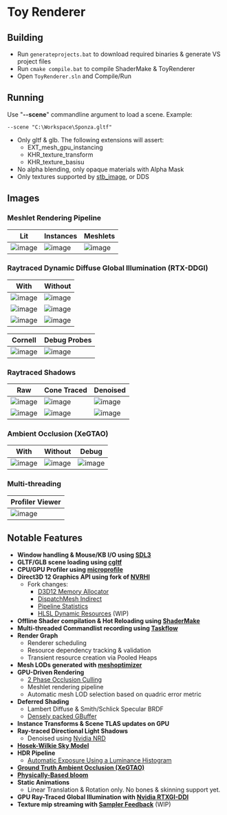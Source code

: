 # Toy Renderer

## Building

- Run `generateprojects.bat` to download required binaries & generate VS project files
- Run `cmake compile.bat` to compile ShaderMake & ToyRenderer
- Open `ToyRenderer.sln` and Compile/Run

## Running

Use "**--scene**" commandline argument to load a scene. Example:

    --scene "C:\Workspace\Sponza.gltf"

- Only gltf & glb. The following extensions will assert:
    - EXT_mesh_gpu_instancing
    - KHR_texture_transform
    - KHR_texture_basisu
- No alpha blending, only opaque materials with Alpha Mask
- Only textures supported by [stb_image](https://github.com/nothings/stb/blob/master/stb_image.h), or DDS

## Images
### Meshlet Rendering Pipeline
|Lit|Instances|Meshlets|
|---|---|---|
|![image](https://github.com/user-attachments/assets/9120e30d-d74f-4b66-8593-d2ca497bbb2a)|![image](https://github.com/user-attachments/assets/d8cf01e1-058a-42cb-8f6c-e7e5b5e5d2c1)|![image](https://github.com/user-attachments/assets/728c77c6-0c94-40bb-ba35-8f793899d406)|

### Raytraced Dynamic Diffuse Global Illumination (RTX-DDGI)
|With|Without|
|---|---|
|![image](https://github.com/user-attachments/assets/f3d35e0e-8bd2-4ee9-842c-8e031567c6e0)|![image](https://github.com/user-attachments/assets/6d47b57d-6f82-446d-ad2c-3e383f9e6c88)|
|![image](https://github.com/user-attachments/assets/e29978c2-c0eb-4b7d-9c54-e053da41cb38)|![image](https://github.com/user-attachments/assets/15c3d15b-c251-421c-8d3d-f126ac918393)|
|![image](https://github.com/user-attachments/assets/32344b4b-4baf-4770-82b0-80041c4dc9a5)|![image](https://github.com/user-attachments/assets/e2cc7e9c-12e6-4fd0-b900-7cf9a8fe6333)|

|Cornell|Debug Probes|
|---|---|
|![image](https://github.com/user-attachments/assets/03aa9f4c-a00e-4b1e-9205-fc32956311d7)|![image](https://github.com/user-attachments/assets/585bc9f3-5a09-4865-9d98-eee7858afdfe)|

### Raytraced Shadows
|Raw|Cone Traced|Denoised|
|---|---|---|
|![image](https://github.com/user-attachments/assets/71e5fb32-a282-4b62-9f4b-2bb4d39d6bf8)|![image](https://github.com/user-attachments/assets/2bc7ceaa-de62-4ee4-9d17-e42846265098)|![image](https://github.com/user-attachments/assets/de992f1c-e413-408c-aab2-188dc238450d)|
|![image](https://github.com/user-attachments/assets/a4cca08b-c68c-44aa-b239-f69cc58e1530)|![image](https://github.com/user-attachments/assets/ae382317-ea28-4284-8eac-ea4586443f0a)|![image](https://github.com/user-attachments/assets/81001d97-28e7-451f-89c1-157f3d7f3bf9)|

### Ambient Occlusion (XeGTAO)
|With|Without|Debug|
|---|---|---|
|![image](https://github.com/user-attachments/assets/827be21d-e9ef-4b9c-b89b-24a3964f8cf5)|![image](https://github.com/user-attachments/assets/4e2da59d-2b97-40e6-83ee-353fd87c04f3)|![image](https://github.com/user-attachments/assets/140b25b5-06c1-4b6d-8467-665f3848e47f)|

### Multi-threading
|Profiler Viewer|
|---|
|![image](https://github.com/user-attachments/assets/444ddfda-cd6c-4047-9176-9a62966035eb)|


## Notable Features
- **Window handling & Mouse/KB I/O using [SDL3](https://github.com/libsdl-org/SDL)**
- **GLTF/GLB scene loading using [cgltf](https://github.com/jkuhlmann/cgltf)**
- **CPU/GPU Profiler using [microprofile](https://github.com/jonasmr/microprofile)**
- **Direct3D 12 Graphics API using fork of [NVRHI](https://github.com/NVIDIA-RTX/NVRHI)**
    - Fork changes:
        - [D3D12 Memory Allocator](https://github.com/GPUOpen-LibrariesAndSDKs/D3D12MemoryAllocator)
        - [DispatchMesh Indirect](https://microsoft.github.io/DirectX-Specs/d3d/MeshShader.html#executeindirect)
        - [Pipeline Statistics](https://microsoft.github.io/DirectX-Specs/d3d/MeshShader.html#pipeline-statistics)
        - [HLSL Dynamic Resources](https://microsoft.github.io/DirectX-Specs/d3d/HLSL_SM_6_6_DynamicResources.html) (WIP)
- **Offline Shader compilation & Hot Reloading using [ShaderMake](https://github.com/NVIDIA-RTX/ShaderMake)**
- **Multi-threaded Commandlist recording using [Taskflow](https://github.com/taskflow/taskflow)**
- **Render Graph**
    - Renderer scheduling
    - Resource dependency tracking & validation
    - Transient resource creation via Pooled Heaps
- **Mesh LODs generated with [meshoptimizer](https://github.com/zeux/meshoptimizer)**
- **GPU-Driven Rendering**
    - [2 Phase Occlusion Culling](https://advances.realtimerendering.com/s2015/aaltonenhaar_siggraph2015_combined_final_footer_220dpi.pdf)
    - Meshlet rendering pipeline
    - Automatic mesh LOD selection based on quadric error metric
- **Deferred Shading**
    - Lambert Diffuse & Smith/Schlick Specular BRDF
    - [Densely packed GBuffer](https://docs.google.com/presentation/d/1kaeg2qMi3_8nQqoR3Y2Ax9fJKUYLigPLPfdjfuEGowY/edit?slide=id.g27be1a2457b_0_128#slide=id.g27be1a2457b_0_128)
- **Instance Transforms & Scene TLAS updates on GPU**
- **Ray-traced Directional Light Shadows**
    - Denoised using [Nvidia NRD](https://github.com/NVIDIA-RTX/NRD)
- **[Hosek-Wilkie Sky Model](https://cgg.mff.cuni.cz/projects/SkylightModelling/)**
- **HDR Pipeline**
    - [Automatic Exposure Using a Luminance Histogram](https://bruop.github.io/exposure/)
- **[Ground Truth Ambient Occlusion (XeGTAO)](https://github.com/GameTechDev/XeGTAO)**
- **[Physically-Based bloom](https://advances.realtimerendering.com/s2014/index.html#_NEXT_GENERATION_POST)**
- **Static Animations**
    - Linear Translation & Rotation only. No bones & skinning support yet.
- **GPU Ray-Traced Global Illumination with [Nvidia RTXGI-DDI](https://github.com/NVIDIAGameWorks/RTXGI-DDGI)**
- **Texture mip streaming with [Sampler Feedback](https://microsoft.github.io/DirectX-Specs/d3d/SamplerFeedback.html)** (WIP)
